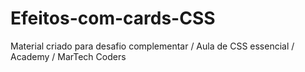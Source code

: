 # Efeitos-com-cards-CSS
Material criado para desafio complementar  / Aula de CSS essencial  /  Academy  / MarTech Coders
